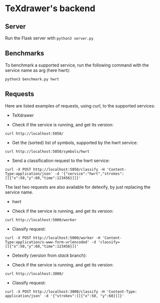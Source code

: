 # TeXdrawer's backend


## Server

Run the Flask server with ``` python3 server.py ```


## Benchmarks

To benchmark a supported service, run the following command with the service name as arg (here hwrt):

``` python3 benchmark.py hwrt ```


## Requests

Here are listed examples of requests, using *curl*, to the supported services:


* TeXdrawer

- Check if the service is running, and get its version:

```
curl http://localhost:5050/
```

- Get the (sorted) list of symbols, supported by the hwrt service:

```
curl http://localhost:5050/symbols/hwrt
```

- Send a classification request to the hwrt service:

```
curl -X POST http://localhost:5050/classify -H 'Content-Type:application/json' -d '{"service":"hwrt","strokes":[[{"x":50,"y":60,"time":123456}]]}'
```

The last two requests are also available for detexify, by just replacing the service name.


* hwrt

- Check if the service is running, and get its version:

```
curl http://localhost:5000/worker
```

- Classify request:

```
curl -X POST http://localhost:5000/worker -H 'Content-Type:application/x-www-form-urlencoded' -d 'classify=[[{"x":50,"y":60,"time":123456}]]'
```


* Detexify (version from *stack* branch):

- Check if the service is running, and get its version:

```
curl http://localhost:3000/
```

- Classify request:

```
curl -X POST http://localhost:3000/classify -H 'Content-Type: application/json' -d '{"strokes":[[{"x":50, "y":60}]]}'
```
